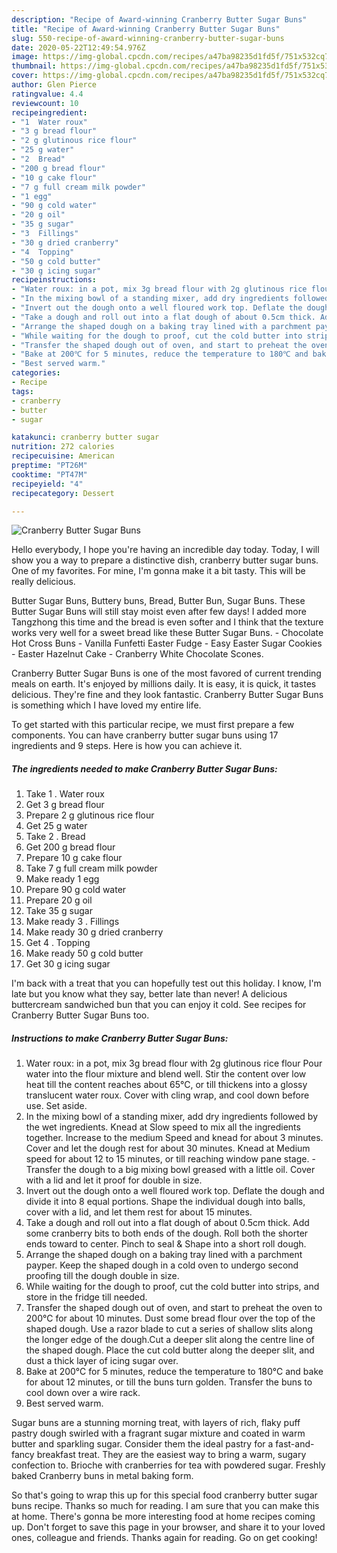 ```yaml
---
description: "Recipe of Award-winning Cranberry Butter Sugar Buns"
title: "Recipe of Award-winning Cranberry Butter Sugar Buns"
slug: 550-recipe-of-award-winning-cranberry-butter-sugar-buns
date: 2020-05-22T12:49:54.976Z
image: https://img-global.cpcdn.com/recipes/a47ba98235d1fd5f/751x532cq70/cranberry-butter-sugar-buns-recipe-main-photo.jpg
thumbnail: https://img-global.cpcdn.com/recipes/a47ba98235d1fd5f/751x532cq70/cranberry-butter-sugar-buns-recipe-main-photo.jpg
cover: https://img-global.cpcdn.com/recipes/a47ba98235d1fd5f/751x532cq70/cranberry-butter-sugar-buns-recipe-main-photo.jpg
author: Glen Pierce
ratingvalue: 4.4
reviewcount: 10
recipeingredient:
- "1  Water roux"
- "3 g bread flour"
- "2 g glutinous rice flour"
- "25 g water"
- "2  Bread"
- "200 g bread flour"
- "10 g cake flour"
- "7 g full cream milk powder"
- "1 egg"
- "90 g cold water"
- "20 g oil"
- "35 g sugar"
- "3  Fillings"
- "30 g dried cranberry"
- "4  Topping"
- "50 g cold butter"
- "30 g icing sugar"
recipeinstructions:
- "Water roux: in a pot, mix 3g bread flour with 2g glutinous rice flour Pour water into the flour mixture and blend well. Stir the content over low heat till the content reaches about 65℃, or till thickens into a glossy translucent water roux. Cover with cling wrap, and cool down before use. Set aside."
- "In the mixing bowl of a standing mixer, add dry ingredients followed by the wet ingredients. Knead at Slow speed to mix all the ingredients together. Increase to the medium Speed and knead for about 3 minutes. Cover and let the dough rest for about 30 minutes. Knead at Medium speed for about 12 to 15 minutes, or till reaching window pane stage. Transfer the dough to a big mixing bowl greased with a little oil. Cover with a lid and let it proof for double in size."
- "Invert out the dough onto a well floured work top. Deflate the dough and divide it into 8 equal portions. Shape the individual dough into balls, cover with a lid, and let them rest for about 15 minutes."
- "Take a dough and roll out into a flat dough of about 0.5cm thick. Add some cranberry bits to both ends of the dough. Roll both the shorter ends toward to center. Pinch to seal &amp; Shape into a short roll dough."
- "Arrange the shaped dough on a baking tray lined with a parchment payper. Keep the shaped dough in a cold oven to undergo second proofing till the dough double in size."
- "While waiting for the dough to proof, cut the cold butter into strips, and store in the fridge till needed."
- "Transfer the shaped dough out of oven, and start to preheat the oven to 200℃ for about 10 minutes. Dust some bread flour over the top of the shaped dough. Use a razor blade to cut a series of shallow slits along the longer edge of the dough.Cut a deeper slit along the centre line of the shaped dough. Place the cut cold butter along the deeper slit, and dust a thick layer of icing sugar over."
- "Bake at 200℃ for 5 minutes, reduce the temperature to 180℃ and bake for about 12 minutes, or till the buns turn golden. Transfer the buns to cool down over a wire rack."
- "Best served warm."
categories:
- Recipe
tags:
- cranberry
- butter
- sugar

katakunci: cranberry butter sugar 
nutrition: 272 calories
recipecuisine: American
preptime: "PT26M"
cooktime: "PT47M"
recipeyield: "4"
recipecategory: Dessert

---
```



![Cranberry Butter Sugar Buns](https://img-global.cpcdn.com/recipes/a47ba98235d1fd5f/751x532cq70/cranberry-butter-sugar-buns-recipe-main-photo.jpg)

Hello everybody, I hope you're having an incredible day today. Today, I will show you a way to prepare a distinctive dish, cranberry butter sugar buns. One of my favorites. For mine, I'm gonna make it a bit tasty. This will be really delicious.

Butter Sugar Buns, Buttery buns, Bread, Butter Bun, Sugar Buns. These Butter Sugar Buns will still stay moist even after few days! I added more Tangzhong this time and the bread is even softer and I think that the texture works very well for a sweet bread like these Butter Sugar Buns. - Chocolate Hot Cross Buns - Vanilla Funfetti Easter Fudge - Easy Easter Sugar Cookies - Easter Hazelnut Cake - Cranberry White Chocolate Scones.

Cranberry Butter Sugar Buns is one of the most favored of current trending meals on earth. It's enjoyed by millions daily. It is easy, it is quick, it tastes delicious. They're fine and they look fantastic. Cranberry Butter Sugar Buns is something which I have loved my entire life.


To get started with this particular recipe, we must first prepare a few components. You can have cranberry butter sugar buns using 17 ingredients and 9 steps. Here is how you can achieve it.

<!--inarticleads1-->

##### The ingredients needed to make Cranberry Butter Sugar Buns:

1. Take 1 . Water roux
1. Get 3 g bread flour
1. Prepare 2 g glutinous rice flour
1. Get 25 g water
1. Take 2 . Bread
1. Get 200 g bread flour
1. Prepare 10 g cake flour
1. Take 7 g full cream milk powder
1. Make ready 1 egg
1. Prepare 90 g cold water
1. Prepare 20 g oil
1. Take 35 g sugar
1. Make ready 3 . Fillings
1. Make ready 30 g dried cranberry
1. Get 4 . Topping
1. Make ready 50 g cold butter
1. Get 30 g icing sugar


I&#39;m back with a treat that you can hopefully test out this holiday. I know, I&#39;m late but you know what they say, better late than never! A delicious buttercream sandwiched bun that you can enjoy it cold. See recipes for Cranberry Butter Sugar Buns too. 

<!--inarticleads2-->

##### Instructions to make Cranberry Butter Sugar Buns:

1. Water roux: in a pot, mix 3g bread flour with 2g glutinous rice flour Pour water into the flour mixture and blend well. Stir the content over low heat till the content reaches about 65℃, or till thickens into a glossy translucent water roux. Cover with cling wrap, and cool down before use. Set aside.
1. In the mixing bowl of a standing mixer, add dry ingredients followed by the wet ingredients. Knead at Slow speed to mix all the ingredients together. Increase to the medium Speed and knead for about 3 minutes. Cover and let the dough rest for about 30 minutes. Knead at Medium speed for about 12 to 15 minutes, or till reaching window pane stage. - Transfer the dough to a big mixing bowl greased with a little oil. Cover with a lid and let it proof for double in size.
1. Invert out the dough onto a well floured work top. Deflate the dough and divide it into 8 equal portions. Shape the individual dough into balls, cover with a lid, and let them rest for about 15 minutes.
1. Take a dough and roll out into a flat dough of about 0.5cm thick. Add some cranberry bits to both ends of the dough. Roll both the shorter ends toward to center. Pinch to seal &amp; Shape into a short roll dough.
1. Arrange the shaped dough on a baking tray lined with a parchment payper. Keep the shaped dough in a cold oven to undergo second proofing till the dough double in size.
1. While waiting for the dough to proof, cut the cold butter into strips, and store in the fridge till needed.
1. Transfer the shaped dough out of oven, and start to preheat the oven to 200℃ for about 10 minutes. Dust some bread flour over the top of the shaped dough. Use a razor blade to cut a series of shallow slits along the longer edge of the dough.Cut a deeper slit along the centre line of the shaped dough. Place the cut cold butter along the deeper slit, and dust a thick layer of icing sugar over.
1. Bake at 200℃ for 5 minutes, reduce the temperature to 180℃ and bake for about 12 minutes, or till the buns turn golden. Transfer the buns to cool down over a wire rack.
1. Best served warm.


Sugar buns are a stunning morning treat, with layers of rich, flaky puff pastry dough swirled with a fragrant sugar mixture and coated in warm butter and sparkling sugar. Consider them the ideal pastry for a fast-and-fancy breakfast treat. They are the easiest way to bring a warm, sugary confection to. Brioche with cranberries for tea with powdered sugar. Freshly baked Cranberry buns in metal baking form. 

So that's going to wrap this up for this special food cranberry butter sugar buns recipe. Thanks so much for reading. I am sure that you can make this at home. There's gonna be more interesting food at home recipes coming up. Don't forget to save this page in your browser, and share it to your loved ones, colleague and friends. Thanks again for reading. Go on get cooking!
